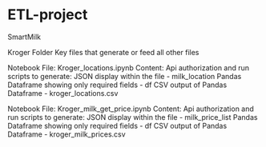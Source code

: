 # ETL-project
SmartMilk

Kroger Folder Key files that generate or feed all other files

Notebook File: Kroger_locations.ipynb
Content: Api authorization and run scripts to generate:
	JSON display within the file - milk_location
	Pandas Dataframe showing only required fields - df
	CSV output of Pandas Dataframe - kroger_locations.csv

Notebook File: Kroger_milk_get_price.ipynb
Content: Api authorization and run scripts to generate:
	JSON display within the file - milk_price_list
	Pandas Dataframe showing only required fields - df
	CSV output of Pandas Dataframe - kroger_milk_prices.csv


